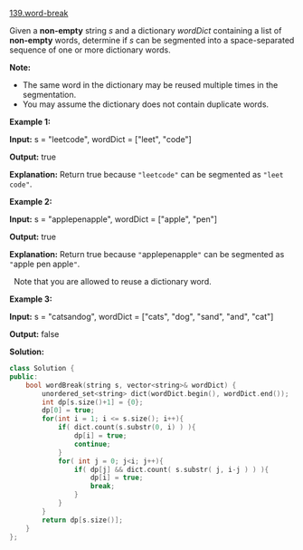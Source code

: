 [139.word-break](https://leetcode.com/problems/word-break/)  

Given a **non-empty** string _s_ and a dictionary _wordDict_ containing a list of **non-empty** words, determine if _s_ can be segmented into a space-separated sequence of one or more dictionary words.

**Note:**

*   The same word in the dictionary may be reused multiple times in the segmentation.
*   You may assume the dictionary does not contain duplicate words.

**Example 1:**

  
**Input:** s = "leetcode", wordDict = \["leet", "code"\]
  
**Output:** true
  
**Explanation:** Return true because `"leetcode"` can be segmented as `"leet code"`.
  

**Example 2:**

  
**Input:** s = "applepenapple", wordDict = \["apple", "pen"\]
  
**Output:** true
  
**Explanation:** Return true because `"`applepenapple`"` can be segmented as `"`apple pen apple`"`.
  
             Note that you are allowed to reuse a dictionary word.
  

**Example 3:**

  
**Input:** s = "catsandog", wordDict = \["cats", "dog", "sand", "and", "cat"\]
  
**Output:** false  



**Solution:**  

```cpp
class Solution {
public:
    bool wordBreak(string s, vector<string>& wordDict) {
        unordered_set<string> dict(wordDict.begin(), wordDict.end());
        int dp[s.size()+1] = {0};
        dp[0] = true;
        for(int i = 1; i <= s.size(); i++){
            if( dict.count(s.substr(0, i) ) ){
                dp[i] = true;
                continue;
            }
            for( int j = 0; j<i; j++){
                if( dp[j] && dict.count( s.substr( j, i-j ) ) ){
                    dp[i] = true;
                    break;
                }
            }
        }
        return dp[s.size()];
    }
};
```
      